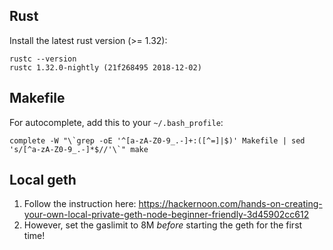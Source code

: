 ## Rust

Install the latest rust version (>= 1.32):

```
rustc --version
rustc 1.32.0-nightly (21f268495 2018-12-02)
```

## Makefile

For autocomplete, add this to your `~/.bash_profile`:

```
complete -W "\`grep -oE '^[a-zA-Z0-9_.-]+:([^=]|$)' Makefile | sed 's/[^a-zA-Z0-9_.-]*$//'\`" make
```

## Local geth

1. Follow the instruction here: https://hackernoon.com/hands-on-creating-your-own-local-private-geth-node-beginner-friendly-3d45902cc612
2. However, set the gaslimit to 8M *before* starting the geth for the first time!
